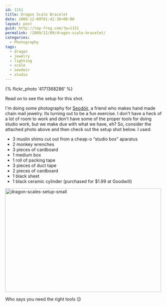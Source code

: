 ```yaml
---
id: 1151
title: Dragon Scale Bracelet
date: 2009-12-09T01:42:30+00:00
layout: post
guid: http://top-frog.com/?p=1151
permalink: /2009/12/09/dragon-scale-bracelet/
categories:
  - Photography
tags:
  - dragon
  - jewelry
  - lighting
  - scale
  - seodoir
  - studio
---
```

{% flickr_photo '4171368286' %}

Read on to see the setup for this shot.



I'm doing some photography for [Seod&oacute;ir](http://web.me.com/neddierah/Seodoir/Welcome.html), a friend who makes hand made chain mail jewelry. Its turning out to be a fun exercise. I don't have a heck of a lot of room to work and don't have some of the proper tools for doing studio work, but we make due with what we have, eh? So, consider the attached photo above and then check out the setup shot below. I used:

  * 3 muslin shims cut out from a cheap-o &#8220;studio box&#8221; aparatus
  * 2 monkey wrenches
  * 3 pieces of cardboard
  * 1 medium box
  * 1 roll of packing tape
  * 3 pieces of duct tape
  * 2 pieces of cardboard
  * 1 black sheet
  * 1 black ceramic cylinder (purchased for $1.99 at Goodwill)

[<img src="https://i0.wp.com/top-frog.com/wp/wp-content/uploads/2009/12/articles/dragon-scales-setup-small.jpg?resize=500%2C333" alt="dragon-scales-setup-small" title="" width="500" height="333" rel="http://top-frog.com/wp/wp-content/uploads/2009/12/dragon-scales-setup-large.jpg" data-recalc-dims="1" />](https://i1.wp.com/top-frog.com/wp/wp-content/uploads/2009/12/dragon-scales-setup-large.jpg)

Who says you need the right tools 😉